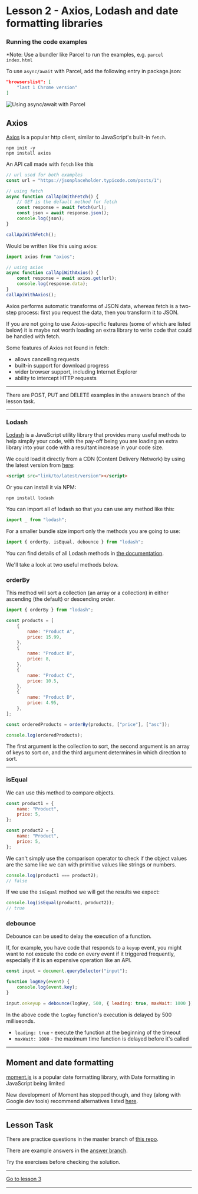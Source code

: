 # Lesson 2 - Axios, Lodash and date formatting libraries

### Running the code examples

\*Note: Use a bundler like Parcel to run the examples, e.g. `parcel index.html`

To use `async/await` with Parcel, add the following entry in package.json:

```json
"browserslist": [
    "last 1 Chrome version"
]
```

<img src="/images/axios-1.png" alt="Using async/await with Parcel" style="max-width: 700px">

## Axios

<a href="https://github.com/axios/axios" target="_blank">Axios</a> is a popular http client, similar to JavaScript's built-in `fetch`.

```
npm init -y
npm install axios
```

An API call made with `fetch` like this

```js
// url used for both examples
const url = "https://jsonplaceholder.typicode.com/posts/1";

// using fetch
async function callApiWithFetch() {
	// GET is the default method for fetch
	const response = await fetch(url);
	const json = await response.json();
	console.log(json);
}

callApiWithFetch();
```

Would be written like this using axios:

```js
import axios from "axios";

// using axios
async function callApiWithAxios() {
	const response = await axios.get(url);
	console.log(response.data);
}
callApiWithAxios();
```

Axios performs automatic transforms of JSON data, whereas fetch is a two-step process: first you request the data, then you transform it to JSON.

If you are not going to use Axios-specific features (some of which are listed below) it is maybe not worth loading an extra library to write code that could be handled with fetch.

Some features of Axios not found in fetch:

-   allows cancelling requests
-   built-in support for download progress
-   wider browser support, including Internet Explorer
-   ability to intercept HTTP requests

---

There are POST, PUT and DELETE examples in the answers branch of the lesson task.

---

### Lodash

<a href="https://lodash.com/">Lodash</a> is a JavaScript utility library that provides many useful methods to help simpliy your code, with the pay-off being you are loading an extra library into your code with a resultant increase in your code size.

We could load it directly from a CDN (Content Delivery Network) by using the latest version from <a href="https://www.jsdelivr.com/package/npm/lodash" target="_blank">here</a>:

```html
<script src="link/to/latest/version"></script>
```

Or you can install it via NPM:

```
npm install lodash
```

You can import all of lodash so that you can use any method like this:

```js
import _ from "lodash";
```

For a smaller bundle size import only the methods you are going to use:

```js
import { orderBy, isEqual, debounce } from "lodash";
```

You can find details of all Lodash methods in <a href="https://lodash.com/docs">the documentation</a>.

We'll take a look at two useful methods below.

### orderBy

This method will sort a collection (an array or a collection) in either ascending (the default) or descending order.

```js
import { orderBy } from "lodash";

const products = [
	{
		name: "Product A",
		price: 15.99,
	},
	{
		name: "Product B",
		price: 8,
	},
	{
		name: "Product C",
		price: 10.5,
	},
	{
		name: "Product D",
		price: 4.95,
	},
];

const orderedProducts = orderBy(products, ["price"], ["asc"]);

console.log(orderedProducts);
```

The first argument is the collection to sort, the second argument is an array of keys to sort on, and the third argument determines in which direction to sort.

---

### isEqual

We can use this method to compare objects.

```js
const product1 = {
	name: "Product",
	price: 5,
};

const product2 = {
	name: "Product",
	price: 5,
};
```

We can't simply use the comparison operator to check if the object values are the same like we can with primitive values like strings or numbers.

```js
console.log(product1 === product2);
// false
```

If we use the `isEqual` method we will get the results we expect:

```js
console.log(isEqual(product1, product2));
// true
```

### debounce

Debounce can be used to delay the execution of a function.

If, for example, you have code that responds to a `keyup` event, you might want to not execute the code on every event if it triggered frequently, especially if it is an expensive operation like an API.

```js
const input = document.querySelector("input");

function logKey(event) {
	console.log(event.key);
}

input.onkeyup = debounce(logKey, 500, { leading: true, maxWait: 1000 });
```

In the above code the `logKey` function's execution is delayed by 500 milliseonds.

-   `leading: true` - execute the function at the beginning of the timeout
-   `maxWait: 1000` - the maximum time function is delayed before it's called

---

## Moment and date formatting

<a href="https://momentjs.com/" target="_blank">moment.js</a> is a popular date formatting library, with Date formatting in JavaScript being limited

New development of Moment has stopped though, and they (along with Google dev tools) recommend alternatives listed <a href="https://momentjs.com/docs/#/-project-status/recommendations/">here</a>.

---

## Lesson Task

There are practice questions in the master branch of <a href="https://github.com/NoroffFEU/lesson-task-workflow2-module3-lesson2" target="_blank">this repo</a>.

There are example answers in the <a href="https://github.com/NoroffFEU/lesson-task-workflow2-module3-lesson2/tree/answers" target="_blank">answer branch</a>.

Try the exercises before checking the solution.

---

[Go to lesson 3](3)

---
